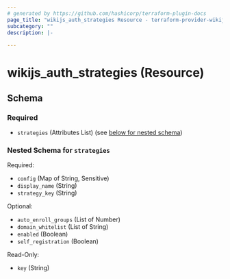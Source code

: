 ```yaml
---
# generated by https://github.com/hashicorp/terraform-plugin-docs
page_title: "wikijs_auth_strategies Resource - terraform-provider-wikijs"
subcategory: ""
description: |-
  
---
```


# wikijs_auth_strategies (Resource)





<!-- schema generated by tfplugindocs -->
## Schema

### Required

- `strategies` (Attributes List) (see [below for nested schema](#nestedatt--strategies))

<a id="nestedatt--strategies"></a>
### Nested Schema for `strategies`

Required:

- `config` (Map of String, Sensitive)
- `display_name` (String)
- `strategy_key` (String)

Optional:

- `auto_enroll_groups` (List of Number)
- `domain_whitelist` (List of String)
- `enabled` (Boolean)
- `self_registration` (Boolean)

Read-Only:

- `key` (String)



